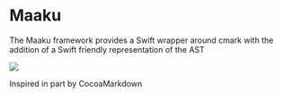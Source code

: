 # Maaku
The Maaku framework provides a Swift wrapper around cmark with the addition of a Swift friendly representation of the AST

![](https://travis-ci.org/KristopherGBaker/Maaku.svg?branch=master)

Inspired in part by CocoaMarkdown
